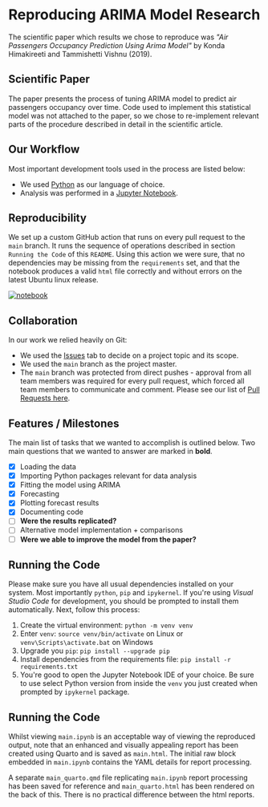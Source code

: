# Reproducing ARIMA Model Research

The scientific paper which results we chose to reproduce was _"Air Passengers Occupancy Prediction Using Arima Model"_ by Konda Himakireeti and Tammishetti Vishnu (2019). 

## Scientific Paper

The paper presents the process of tuning ARIMA model to predict air passengers occupancy over time. Code used to implement this statistical model was not attached to the paper, so we chose to re-implement relevant parts of the procedure described in detail in the scientific article.

## Our Workflow

Most important development tools used in the process are listed below:

* We used [Python](https://www.python.org/) as our language of choice.
* Analysis was performed in a [Jupyter Notebook](https://jupyter.org/). 

## Reproducibility

We set up a custom GitHub action that runs on every pull request to the `main` branch. It runs the sequence of operations described in section `Running the Code` of this `README`. Using this action we were sure, that no dependencies may be missing from the `requirements` set, and that the notebook produces a valid `html` file correctly and without errors on the latest Ubuntu linux release. 

[![notebook](https://github.com/Staneesh/Repro2023/actions/workflows/notebook.yml/badge.svg?branch=main)](https://github.com/Staneesh/Repro2023/actions/workflows/notebook.yml)

## Collaboration

In our work we relied heavily on Git:

* We used the [Issues](https://github.com/Staneesh/Repro2023/issues?q=is%3Aissue) tab to decide on a project topic and its scope.
* We used the `main` branch as the project master.
* The `main` branch was protected from direct pushes - approval from all team members was required for every pull request, which forced all team members to communicate and comment. Please see our list of [Pull Requests here](https://github.com/Staneesh/Repro2023/pulls?q=is%3Apr+).

## Features / Milestones

The main list of tasks that we wanted to accomplish is outlined below. Two main questions that we wanted to answer are marked in **bold**.

- [X] Loading the data
- [X] Importing Python packages relevant for data analysis
- [X] Fitting the model using ARIMA
- [X] Forecasting 
- [X] Plotting forecast results
- [X] Documenting code
- [ ] **Were the results replicated?**
- [ ] Alternative model implementation + comparisons
- [ ] **Were we able to improve the model from the paper?**

## Running the Code

Please make sure you have all usual dependencies installed on your system. Most importantly `python`, `pip` and `ipykernel`. If you're using _Visual Studio Code_ for development, you should be prompted to install them automatically. Next, follow this process:

1. Create the virtual environment: `python -m venv venv`
2. Enter `venv`: `source venv/bin/activate` on Linux or `venv\Scripts\activate.bat` on Windows
3. Upgrade you `pip`: `pip install --upgrade pip`
4. Install dependencies from the requirements file: `pip install -r requirements.txt`
5. You're good to open the Jupyter Notebook IDE of your choice. Be sure to use select Python version from inside the `venv` you just created when prompted by `ipykernel` package.

## Running the Code

Whilst viewing `main.ipynb` is an acceptable way of viewing the reproduced output, note that an enhanced and visually appealing report has been created using Quarto and is saved as `main.html`. The initial raw block embedded in `main.ipynb` contains the YAML details for report processing.

A separate `main_quarto.qmd` file replicating `main.ipynb` report processing has been saved for reference and `main_quarto.html` has been rendered on the back of this. There is no practical difference between the html reports.
